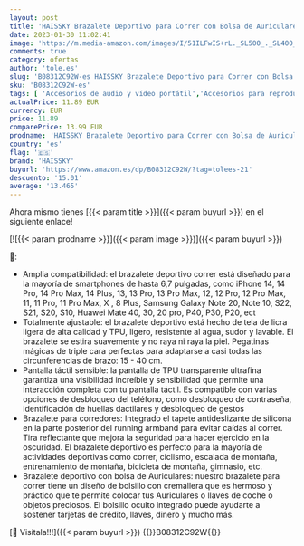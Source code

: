 ```yaml
---
layout: post
title: 'HAISSKY Brazalete Deportivo para Correr con Bolsa de Auriculares  Brazalete Móvil Deportivo Ajustable para iPhone 14 Pro MAX 13 Pro 12 11 Pro XS MAX XR X  Galaxy S22/S21/S20/S10  hasta 6 7"  Negro '
date: 2023-01-30 11:02:41
image: 'https://m.media-amazon.com/images/I/51ILFwIS+rL._SL500_._SL400_.jpg'
comments: true
category: ofertas
author: 'tole.es'
slug: 'B08312C92W-es HAISSKY Brazalete Deportivo para Correr con Bolsa de...'
sku: 'B08312C92W-es'
tags: [ 'Accesorios de audio y vídeo portátil','Accesorios para reproductores de MP3','Audio y vídeo portátil','Bandas para el brazo para reproductores de MP3','Electrónica','haissky','iphone','🇪🇸', ]
actualPrice: 11.89 EUR
currency: EUR
price: 11.89
comparePrice: 13.99 EUR
prodname: 'HAISSKY Brazalete Deportivo para Correr con Bolsa de Auriculares  Brazalete Móvil Deportivo Ajustable para iPhone 14 Pro MAX 13 Pro 12 11 Pro XS MAX XR X  Galaxy S22/S21/S20/S10  hasta 6 7"  Negro '
country: 'es'
flag: '🇪🇸'
brand: 'HAISSKY'
buyurl: 'https://www.amazon.es/dp/B08312C92W/?tag=tolees-21'
descuento: '15.01'
average: '13.465'
---
```


Ahora mismo tienes [{{< param title >}}]({{< param buyurl >}}) en el siguiente enlace!

[![{{< param prodname >}}]({{< param image >}})]({{< param buyurl >}})

🔎:

- Amplia compatibilidad: el brazalete deportivo correr está diseñado para la mayoría de smartphones de hasta 6,7 pulgadas, como iPhone 14, 14 Pro, 14 Pro Max, 14 Plus, 13, 13 Pro, 13 Pro Max, 12, 12 Pro, 12 Pro Max, 11, 11 Pro, 11 Pro Max, X , 8 Plus, Samsung Galaxy Note 20, Note 10, S22, S21, S20, S10, Huawei Mate 40, 30, 20 pro, P40, P30, P20, ect
- Totalmente ajustable: el brazalete deportivo está hecho de tela de licra ligera de alta calidad y TPU, ligero, resistente al agua, sudor y lavable. El brazalete se estira suavemente y no raya ni raya la piel. Pegatinas mágicas de triple cara perfectas para adaptarse a casi todas las circunferencias de brazo: 15 - 40 cm.
- Pantalla táctil sensible: la pantalla de TPU transparente ultrafina garantiza una visibilidad increíble y sensibilidad que permite una interacción completa con tu pantalla táctil. Es compatible con varias opciones de desbloqueo del teléfono, como desbloqueo de contraseña, identificación de huellas dactilares y desbloqueo de gestos
- Brazalete para corredores: Integrado el tapete antideslizante de silicona en la parte posterior del running armband para evitar caídas al correr. Tira reflectante que mejora la seguridad para hacer ejercicio en la oscuridad. El brazalete deportivo es perfecto para la mayoría de actividades deportivas como correr, ciclismo, escalada de montaña, entrenamiento de montaña, bicicleta de montaña, gimnasio, etc.
- Brazalete deportivo con bolsa de Auriculares: nuestro brazalete para correr tiene un diseño de bolsillo con cremallera que es hermoso y práctico que te permite colocar tus Auriculares o llaves de coche o objetos preciosos. El bolsillo oculto integrado puede ayudarte a sostener tarjetas de crédito, llaves, dinero y mucho más.

[🛒 Visítala!!!]({{< param buyurl >}})
{{<world>}}B08312C92W{{</world>}}
